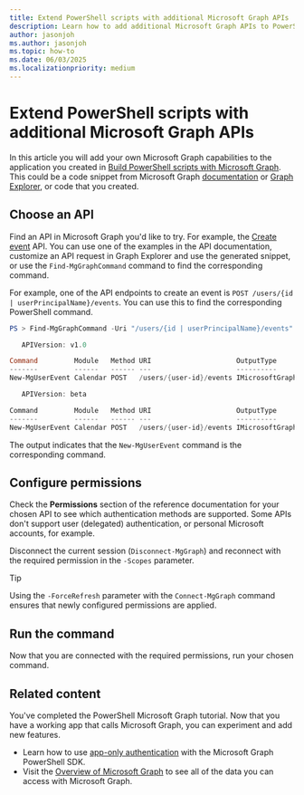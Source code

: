 ```yaml
---
title: Extend PowerShell scripts with additional Microsoft Graph APIs
description: Learn how to add additional Microsoft Graph APIs to PowerShell scripts.
author: jasonjoh
ms.author: jasonjoh
ms.topic: how-to
ms.date: 06/03/2025
ms.localizationpriority: medium
---
```


# Extend PowerShell scripts with additional Microsoft Graph APIs

In this article you will add your own Microsoft Graph capabilities to the application you created in [Build PowerShell scripts with Microsoft Graph](powershell.md). This could be a code snippet from Microsoft Graph [documentation](/graph/api/overview) or [Graph Explorer](https://developer.microsoft.com/graph/graph-explorer), or code that you created.

## Choose an API

Find an API in Microsoft Graph you'd like to try. For example, the [Create event](/graph/api/user-post-events) API. You can use one of the examples in the API documentation, customize an API request in Graph Explorer and use the generated snippet, or use the `Find-MgGraphCommand` command to find the corresponding command.

For example, one of the API endpoints to create an event is `POST /users/{id | userPrincipalName}/events`. You can use this to find the corresponding PowerShell command.

```powershell
PS > Find-MgGraphCommand -Uri "/users/{id | userPrincipalName}/events" -Method "POST"

   APIVersion: v1.0

Command         Module   Method URI                     OutputType           Permissions           Variants
-------         ------   ------ ---                     ----------           -----------           --------
New-MgUserEvent Calendar POST   /users/{user-id}/events IMicrosoftGraphEvent {Calendars.ReadWrite} {Create1, CreateExp…

   APIVersion: beta

Command         Module   Method URI                     OutputType            Permissions           Variants
-------         ------   ------ ---                     ----------            -----------           --------
New-MgUserEvent Calendar POST   /users/{user-id}/events IMicrosoftGraphEvent1 {Calendars.ReadWrite} {Create, CreateExp…
```

The output indicates that the `New-MgUserEvent` command is the corresponding command.

## Configure permissions

Check the **Permissions** section of the reference documentation for your chosen API to see which authentication methods are supported. Some APIs don't support user (delegated) authentication, or personal Microsoft accounts, for example.

Disconnect the current session (`Disconnect-MgGraph`) and reconnect with the required permission in the `-Scopes` parameter.

> [!TIP]
> Using the `-ForceRefresh` parameter with the `Connect-MgGraph` command ensures that newly configured permissions are applied.

## Run the command

Now that you are connected with the required permissions, run your chosen command.

## Related content

You've completed the PowerShell Microsoft Graph tutorial. Now that you have a working app that calls Microsoft Graph, you can experiment and add new features.

- Learn how to use [app-only authentication](powershell-app-only.md) with the Microsoft Graph PowerShell SDK.
- Visit the [Overview of Microsoft Graph](/graph/overview) to see all of the data you can access with Microsoft Graph.
